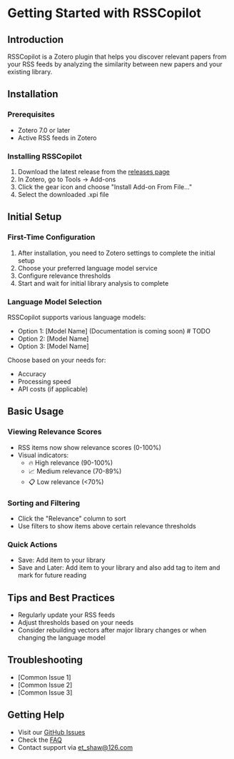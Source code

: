 # Getting Started with RSSCopilot

## Introduction

RSSCopilot is a Zotero plugin that helps you discover relevant papers from your RSS feeds by analyzing the similarity between new papers and your existing library.

## Installation

### Prerequisites

- Zotero 7.0 or later
- Active RSS feeds in Zotero

### Installing RSSCopilot

1. Download the latest release from the [releases page](https://github.com/etShaw-zh/RSSCopilot/releases)
2. In Zotero, go to Tools → Add-ons
3. Click the gear icon and choose "Install Add-on From File..."
4. Select the downloaded .xpi file

## Initial Setup

### First-Time Configuration

1. After installation, you need to Zotero settings to complete the initial setup
2. Choose your preferred language model service
3. Configure relevance thresholds
4. Start and wait for initial library analysis to complete

### Language Model Selection

RSSCopilot supports various language models:

- Option 1: [Model Name] (Documentation is coming soon) # TODO
- Option 2: [Model Name]
- Option 3: [Model Name]

Choose based on your needs for:

- Accuracy
- Processing speed
- API costs (if applicable)

## Basic Usage

### Viewing Relevance Scores

- RSS items now show relevance scores (0-100%)
- Visual indicators:
  - 🔥 High relevance (90-100%)
  - 📈 Medium relevance (70-89%)
  - 📋 Low relevance (<70%)

### Sorting and Filtering

- Click the "Relevance" column to sort
- Use filters to show items above certain relevance thresholds

### Quick Actions

- Save: Add item to your library
- Save and Later: Add item to your library and also add tag to item and mark for future reading

## Tips and Best Practices

- Regularly update your RSS feeds
- Adjust thresholds based on your needs
- Consider rebuilding vectors after major library changes or when changing the language model

## Troubleshooting

- [Common Issue 1]
- [Common Issue 2]
- [Common Issue 3]

## Getting Help

- Visit our [GitHub Issues](https://github.com/etShaw-zh/RSSCopilot/issues)
- Check the [FAQ](./faq.md)
- Contact support via [et_shaw@126.com](mailto:et_shaw@126.com)
